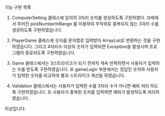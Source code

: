 기능 구현 목록

1. ComputerSetting 클래스에 임의의 3자리 숫자를 생성하도록 구헌하였다.
   과제에서 주어진 pickNumberInRange 를 이용하여 무작위로 중복되지 않는 3자리 수를 생성하도록 구현하였습니다.

2. PlayerGame 클래스에 숫자를 문자열로 입력받아 ArrayList로 변환하는 것을 구현하였습니다.
   그리고 4자리수 이상의 숫자가 입력되면 Exception을 발생시켜 프로그램이 종료되도록 구현하였습니다.

3. Game 클래스에서는 3스트라이크가 되기 전까지 계속 반복하면서 사용자가 입력하는 수를 받도록 구현하였습니다.
   또 gameLogic 부분에서는 정답인 숫자와 사용자가 입력한 숫자를 비교하여 볼과 스트라이크 계산을 하였습니다.

4. Validation 클래스에서는 사용자가 입력한 수를 3자리 수가 아니면 예외 처리 하도록 구현하였습니다.
   또 사용자가 중복된 숫자를 입력하면 예외가 발생하도록 처리하였습니다.

이상입니다.